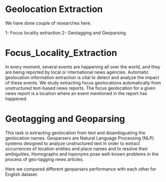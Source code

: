 # Geolocation Extraction

We have done couple of researches here. 

1- Focus locality extraction
2- Geotagging and Geoparsing 


# Focus_Locality_Extraction

In every moment, several events are happening all over the world, and they are being reported by local or international news agencies. Automatic geolocation information extraction is vital to detect and analyze the impact of these events. We study extracting focus geolocations automatically from unstructured text-based news reports. The focus geolocation for a given news report is a location where an event mentioned in the report has happened. 

# Geotagging and Geoparsing

This task is extracting geolocation from text and disambiguating the geolocation names. Geoparsers are Natural Language Processing (NLP) systems designed to analyze unstructured text in order to extract occurrences of location entities and place names and to resolve their ambiguities. Homographs and toponyms pose well-known problems in the process of geo-tagging news articles.

Here we compared different geoparsers performance with each other for English dataset. 

